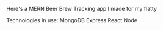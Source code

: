 Here's a MERN Beer Brew Tracking app I made for my flatty

Technologies in use:
MongoDB
Express
React
Node
